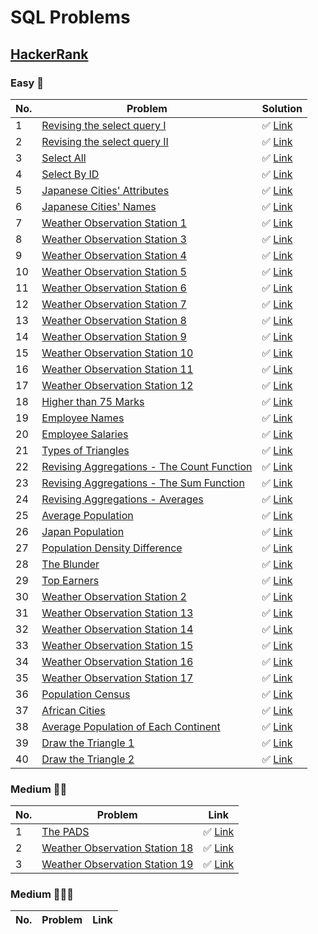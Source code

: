 # SQL Problems

## [HackerRank](https://www.hackerrank.com/domains/sql)

### Easy 🚀

| No. | Problem                                                                                                                                                | Solution                                                                                                                    |
|-----|--------------------------------------------------------------------------------------------------------------------------------------------------------|-----------------------------------------------------------------------------------------------------------------------------|
| 1   | [Revising the select query I](http://hackerrank.com/challenges/revising-the-select-query/problem)                                                      | ✅ [Link](https://github.com/DivyarupGD/sql-problems/blob/master/hackerrank/easy/revising-the-select-query)                  |
| 2   | [Revising the select query II](https://www.hackerrank.com/challenges/revising-the-select-query-2/problem?isFullScreen=true)                            | ✅ [Link](https://github.com/DivyarupGD/sql-problems/blob/master/hackerrank/easy/revising-the-select-query-2)                |
| 3   | [Select All](https://www.hackerrank.com/challenges/select-all-sql/problem?isFullScreen=true)                                                           | ✅ [Link](https://github.com/DivyarupGD/sql-problems/blob/master/hackerrank/easy/select-all-sql)                             |
| 4   | [Select By ID](https://www.hackerrank.com/challenges/select-by-id?isFullScreen=true)                                                                   | ✅ [Link](https://github.com/DivyarupGD/sql-problems/blob/master/hackerrank/easy/select-by-id)                               |
| 5   | [Japanese Cities' Attributes](https://www.hackerrank.com/challenges/japanese-cities-attributes/problem?isFullScreen=true)                              | ✅ [Link](https://github.com/DivyarupGD/sql-problems/blob/master/hackerrank/easy/japanese-cities-attributes)                 |
| 6   | [Japanese Cities' Names](https://www.hackerrank.com/challenges/japanese-cities-name?isFullScreen=true)                                                 | ✅ [Link](https://github.com/DivyarupGD/sql-problems/blob/master/hackerrank/easy/japanese-cities-name)                       |
| 7   | [Weather Observation Station 1](https://www.hackerrank.com/challenges/weather-observation-station-1/problem?isFullScreen=true)                         | ✅ [Link](https://github.com/DivyarupGD/sql-problems/blob/master/hackerrank/easy/weather-observation-station-1)              |
| 8   | [Weather Observation Station 3](https://www.hackerrank.com/challenges/weather-observation-station-3/problem?isFullScreen=true)                         | ✅ [Link](https://github.com/DivyarupGD/sql-problems/blob/master/hackerrank/easy/weather-observation-station-3)              |
| 9   | [Weather Observation Station 4](https://www.hackerrank.com/challenges/weather-observation-station-4/problem?isFullScreen=true)                         | ✅ [Link](https://github.com/DivyarupGD/sql-problems/blob/master/hackerrank/easy/weather-observation-station-4)              |
| 10  | [Weather Observation Station 5](https://www.hackerrank.com/challenges/weather-observation-station-5/problem?isFullScreen=true)                         | ✅ [Link](https://github.com/DivyarupGD/sql-problems/blob/master/hackerrank/easy/weather-observation-station-5)              |
| 11  | [Weather Observation Station 6](https://www.hackerrank.com/challenges/weather-observation-station-6/problem?isFullScreen=true)                         | ✅ [Link](https://github.com/DivyarupGD/sql-problems/blob/master/hackerrank/easy/weather-observation-station-6)              |
| 12  | [Weather Observation Station 7](https://www.hackerrank.com/challenges/weather-observation-station-7/problem?isFullScreen=true)                         | ✅ [Link](https://github.com/DivyarupGD/sql-problems/blob/master/hackerrank/easy/weather-observation-station-7)              |
| 13  | [Weather Observation Station 8](https://www.hackerrank.com/challenges/weather-observation-station-8/problem?isFullScreen=true)                         | ✅ [Link](https://github.com/DivyarupGD/sql-problems/blob/master/hackerrank/easy/weather-observation-station-8)              |
| 14  | [Weather Observation Station 9](https://www.hackerrank.com/challenges/weather-observation-station-9/problem?isFullScreen=true)                         | ✅ [Link](https://github.com/DivyarupGD/sql-problems/blob/master/hackerrank/easy/weather-observation-station-9)              |
| 15  | [Weather Observation Station 10](https://www.hackerrank.com/challenges/weather-observation-station-10/problem?isFullScreen=true)                       | ✅ [Link](https://github.com/DivyarupGD/sql-problems/blob/master/hackerrank/easy/weather-observation-station-10)             |
| 16  | [Weather Observation Station 11](https://www.hackerrank.com/challenges/weather-observation-station-11/problem?isFullScreen=true)                       | ✅ [Link](https://github.com/DivyarupGD/sql-problems/blob/master/hackerrank/easy/weather-observation-station-11)             |
| 17  | [Weather Observation Station 12](https://www.hackerrank.com/challenges/weather-observation-station-12/problem?isFullScreen=true)                       | ✅ [Link](https://github.com/DivyarupGD/sql-problems/blob/master/hackerrank/easy/weather-observation-station-12)             |
| 18  | [Higher than 75 Marks](https://www.hackerrank.com/challenges/more-than-75-marks/problem?isFullScreen=true)                                             | ✅ [Link](https://github.com/DivyarupGD/sql-problems/blob/master/hackerrank/easy/more-than-75-marks)                         |
| 19  | [Employee Names](https://www.hackerrank.com/challenges/name-of-employees/problem?isFullScreen=true)                                                    | ✅ [Link](https://github.com/DivyarupGD/sql-problems/blob/master/hackerrank/easy/name-of-employees)                          |
| 20  | [Employee Salaries](https://www.hackerrank.com/challenges/salary-of-employees/problem?isFullScreen=true)                                               | ✅ [Link](https://github.com/DivyarupGD/sql-problems/blob/master/hackerrank/easy/salary-of-employees)                        |
| 21  | [Types of Triangles](https://www.hackerrank.com/challenges/what-type-of-triangle/problem?isFullScreen=true)                                            | ✅ [Link](https://github.com/DivyarupGD/sql-problems/blob/master/hackerrank/easy/what-type-of-triangle)                      |
| 22  | [Revising Aggregations - The Count Function](https://www.hackerrank.com/challenges/revising-aggregations-the-count-function/problem?isFullScreen=true) | ✅ [Link](https://github.com/DivyarupGD/sql-problems/blob/master/hackerrank/easy/revising-aggregations-the-count-function)   |
| 23  | [Revising Aggregations - The Sum Function](https://www.hackerrank.com/challenges/revising-aggregations-sum/problem?isFullScreen=true)                  | ✅ [Link](https://github.com/DivyarupGD/sql-problems/blob/master/hackerrank/easy/revising-aggregations-sum)                  |
| 24  | [Revising Aggregations - Averages](https://www.hackerrank.com/challenges/revising-aggregations-the-average-function/problem?isFullScreen=true)         | ✅ [Link](https://github.com/DivyarupGD/sql-problems/blob/master/hackerrank/easy/revising-aggregations-the-average-function) |
| 25  | [Average Population](https://www.hackerrank.com/challenges/average-population/problem?isFullScreen=true)                                               | ✅ [Link](https://github.com/DivyarupGD/sql-problems/blob/master/hackerrank/easy/average-population)                         |
| 26  | [Japan Population](https://www.hackerrank.com/challenges/japan-population/problem?isFullScreen=true)                                                   | ✅ [Link](https://github.com/DivyarupGD/sql-problems/blob/master/hackerrank/easy/japan-population)                           |
| 27  | [Population Density Difference](https://www.hackerrank.com/challenges/population-density-difference/problem?isFullScreen=true)                         | ✅ [Link](https://github.com/DivyarupGD/sql-problems/blob/master/hackerrank/easy/population-density-difference)              |
| 28  | [The Blunder](https://www.hackerrank.com/challenges/the-blunder?isFullScreen=true)                                                                     | ✅ [Link](https://github.com/DivyarupGD/sql-problems/blob/master/hackerrank/easy/the-blunder)                                |
| 29  | [Top Earners](https://www.hackerrank.com/challenges/earnings-of-employees/problem?isFullScreen=true)                                                   | ✅ [Link](https://github.com/DivyarupGD/sql-problems/blob/master/hackerrank/easy/earnings-of-employees)                      |
| 30  | [Weather Observation Station 2](https://www.hackerrank.com/challenges/weather-observation-station-2/problem?isFullScreen=true)                         | ✅ [Link](https://github.com/DivyarupGD/sql-problems/blob/master/hackerrank/easy/weather-observation-station-2)              |
| 31  | [Weather Observation Station 13](https://www.hackerrank.com/challenges/weather-observation-station-13/problem?isFullScreen=true)                       | ✅ [Link](https://github.com/DivyarupGD/sql-problems/blob/master/hackerrank/easy/weather-observation-station-13)             |
| 32  | [Weather Observation Station 14](https://www.hackerrank.com/challenges/weather-observation-station-14/problem?isFullScreen=true)                       | ✅ [Link](https://github.com/DivyarupGD/sql-problems/blob/master/hackerrank/easy/weather-observation-station-14)             |
| 33  | [Weather Observation Station 15](https://www.hackerrank.com/challenges/weather-observation-station-15/problem?isFullScreen=true)                       | ✅ [Link](https://github.com/DivyarupGD/sql-problems/blob/master/hackerrank/easy/weather-observation-station-15)             |
| 34  | [Weather Observation Station 16](https://www.hackerrank.com/challenges/weather-observation-station-16/problem?isFullScreen=true)                       | ✅ [Link](https://github.com/DivyarupGD/sql-problems/blob/master/hackerrank/easy/weather-observation-station-16)             |
| 35  | [Weather Observation Station 17](https://www.hackerrank.com/challenges/weather-observation-station-17/problem?isFullScreen=true)                       | ✅ [Link](https://github.com/DivyarupGD/sql-problems/blob/master/hackerrank/easy/weather-observation-station-17)             |
| 36  | [Population Census](https://www.hackerrank.com/challenges/asian-population/problem?isFullScreen=true)                                                  | ✅ [Link](https://github.com/DivyarupGD/sql-problems/blob/master/hackerrank/easy/asian-population)                           |
| 37  | [African Cities](https://www.hackerrank.com/challenges/african-cities/problem?isFullScreen=true)                                                       | ✅ [Link](https://github.com/DivyarupGD/sql-problems/blob/master/hackerrank/easy/african-cities)                             |
| 38  | [Average Population of Each Continent](https://www.hackerrank.com/challenges/average-population-of-each-continent?isFullScreen=true)                   | ✅ [Link](https://github.com/DivyarupGD/sql-problems/blob/master/hackerrank/easy/average-population-of-each-continent)       |
| 39  | [Draw the Triangle 1](https://www.hackerrank.com/challenges/draw-the-triangle-1/problem?isFullScreen=true)                                             | ✅ [Link](https://github.com/DivyarupGD/sql-problems/blob/master/hackerrank/easy/draw-the-triangle-1)                        |
| 40  | [Draw the Triangle 2](https://www.hackerrank.com/challenges/draw-the-triangle-2/problem?isFullScreen=true)                                             | ✅ [Link](https://github.com/DivyarupGD/sql-problems/blob/master/hackerrank/easy/draw-the-triangle-2)                        |

### Medium 🚀🚀
| No. | Problem                                                                                                                          | Link                                                                                                              |
|-----|----------------------------------------------------------------------------------------------------------------------------------|-------------------------------------------------------------------------------------------------------------------|
| 1   | [The PADS](https://www.hackerrank.com/challenges/the-pads/problem?isFullScreen=true)                                             | ✅ [Link](https://github.com/DivyarupGD/sql-problems/blob/master/hackerrank/medium/the-pads)                       |
| 2   | [Weather Observation Station 18](https://www.hackerrank.com/challenges/weather-observation-station-18/problem?isFullScreen=true) | ✅ [Link](https://github.com/DivyarupGD/sql-problems/blob/master/hackerrank/medium/weather-observation-station-18) |
| 3   | [Weather Observation Station 19](https://www.hackerrank.com/challenges/weather-observation-station-19/problem?isFullScreen=true) | ✅ [Link](https://github.com/DivyarupGD/sql-problems/blob/master/hackerrank/medium/weather-observation-station-19) |

### Medium 🚀🚀🚀
| No. | Problem                                                                                                                          | Link                                                                                                              |
|-----|----------------------------------------------------------------------------------------------------------------------------------|-------------------------------------------------------------------------------------------------------------------|